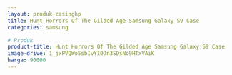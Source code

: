 ```yaml
---
layout: produk-casinghp
title: Hunt Horrors Of The Gilded Age Samsung Galaxy S9 Case
categories: samsung

# Produk
product-title: Hunt Horrors Of The Gilded Age Samsung Galaxy S9 Case
image-drive: 1_jxPVQWo5sbIvYI0Jn3SDsNo9HTxVAiK
harga: 90000
---
```

